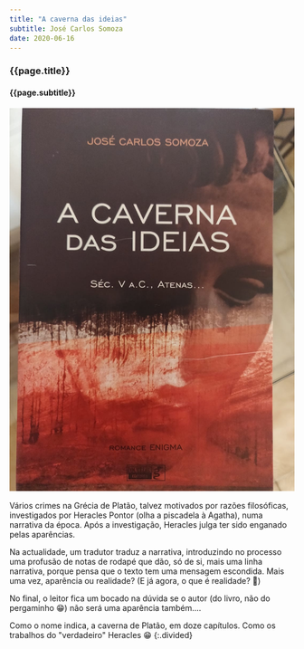 ```yaml
---
title: "A caverna das ideias"
subtitle: José Carlos Somoza
date: 2020-06-16
---
```


### {{page.title}} ###
#### {{page.subtitle}} ####
![A caverna das ideias](assets/images/book-list/bk_21.jpg)

Vários crimes na Grécia de Platão, talvez motivados por razões filosóficas, investigados por Heracles Pontor (olha a piscadela à Agatha), numa narrativa da época. Após a investigação, Heracles julga ter sido enganado pelas aparências.

Na actualidade, um tradutor traduz a narrativa, introduzindo no processo uma profusão de notas de rodapé que dão, só de si, mais uma linha narrativa, porque pensa que o texto tem uma mensagem escondida. Mais uma vez, aparência ou realidade? (E já agora, o que é realidade? 🤔)

No final, o leitor fica um bocado na dúvida se o autor (do livro, não do pergaminho 😁) não será uma aparência também....

Como o nome indica, a caverna de Platão, em doze capítulos. Como os trabalhos do "verdadeiro" Heracles 😁
{:.divided}